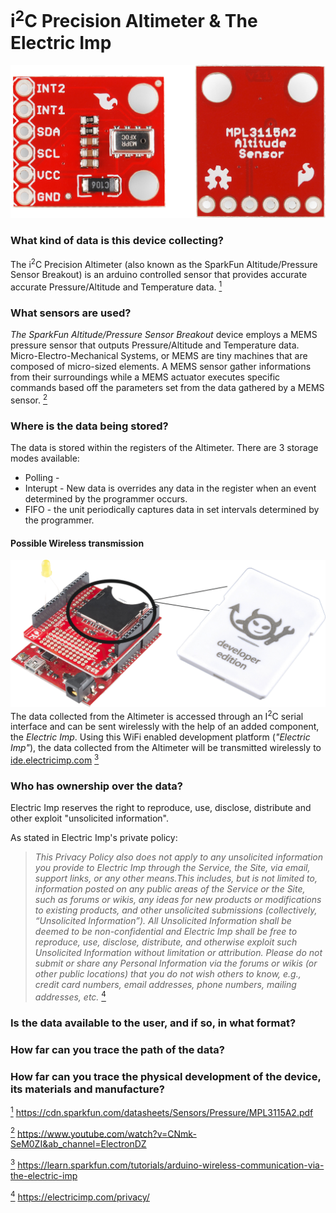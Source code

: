 # i<sup>2</sup>C Precision Altimeter & The Electric Imp

![Ultimate Precision Altimeter Board](/images/Ultimate_Altimeter_Board.png)

### What kind of data is this device collecting?
The i<sup>2</sup>C Precision Altimeter (also known as the SparkFun Altitude/Pressure Sensor Breakout) is an arduino controlled sensor that provides accurate accurate Pressure/Altitude and Temperature data.
<a href="#note1" id="note1ref"><sup>1</sup></a>

### What sensors are used? 
*The SparkFun Altitude/Pressure Sensor Breakout* device employs a MEMS pressure sensor that outputs Pressure/Altitude and Temperature data. Micro-Electro-Mechanical Systems, or MEMS are tiny machines that are composed of micro-sized elements. A MEMS sensor gather informations from their surroundings while a MEMS actuator executes specific commands based off the parameters set from the data gathered by a MEMS sensor.
<a href="#note2" id="note2ref"><sup>2</sup></a>

### Where is the data being stored? 

The data is stored within the registers of the Altimeter. There are 3 storage modes available:
* Polling - 
* Interupt - New data is overrides any data in the register when an event determined by the programmer occurs. 
* FIFO - the unit periodically captures data in set intervals determined by the programmer. 

#### Possible Wireless transmission

![Electric Imp](/images/ElectricImp_Composite.png) 
The data collected from the Altimeter is accessed through an I<sup>2</sup>C serial interface and can be sent wirelessly with the help of an added component, the *Electric Imp*. Using this WiFi enabled development platform (*"Electric Imp"*), the data collected from the Altimeter will be transmitted wirelessly to [ide.electricimp.com](https://ide.electricimp.com)
<a href="#note3" id="note3ref"><sup>3</sup></a>


### Who has ownership over the data? 
Electric Imp reserves the right to reproduce, use, disclose, distribute and other exploit "unsolicited information". 

As stated in Electric Imp's private policy:

> *This Privacy Policy also does not apply to any unsolicited information you provide to Electric Imp through the Service, the Site, via email, support links, or any other means.This includes, but is not limited to, information posted on any public areas of the Service or the Site, such as forums or wikis, any ideas for new products or modifications to existing products, and other unsolicited submissions (collectively, “Unsolicited Information”). All Unsolicited Information shall be deemed to be non-confidential and Electric Imp shall be free to reproduce, use, disclose, distribute, and otherwise exploit such Unsolicited Information without limitation or attribution. Please do not submit or share any Personal Information via the forums or wikis (or other public locations) that you do not wish others to know, e.g., credit card numbers, email addresses, phone numbers, mailing addresses, etc.*
<a href="#note4" id="note4ref"><sup>4</sup></a>

### Is the data available to the user, and if so, in what format?

### How far can you trace the path of the data? 
### How far can you trace the physical development of the device, its materials and manufacture?


<a id="note1" href="#note1ref"><sup>1</sup></a> https://cdn.sparkfun.com/datasheets/Sensors/Pressure/MPL3115A2.pdf

<a id="note2" href="#note2ref"><sup>2</sup></a> https://www.youtube.com/watch?v=CNmk-SeM0ZI&ab_channel=ElectronDZ

<a id="note3" href="#note3ref"><sup>3</sup></a> https://learn.sparkfun.com/tutorials/arduino-wireless-communication-via-the-electric-imp

<a id="note4" href="#not43ref"><sup>4</sup></a> https://electricimp.com/privacy/


[2]: http://www.instructables.com/id/The-Ultimate-Altimeter-A-compact-Arduino-altimeter/
